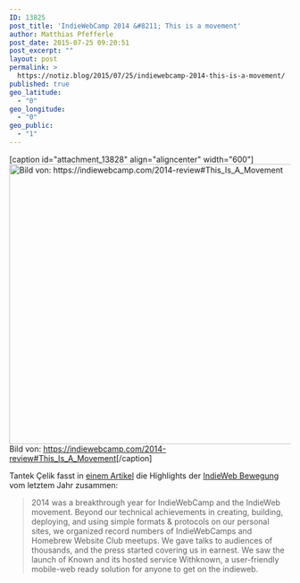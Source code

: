 ```yaml
---
ID: 13825
post_title: 'IndieWebCamp 2014 &#8211; This is a movement'
author: Matthias Pfefferle
post_date: 2015-07-25 09:20:51
post_excerpt: ""
layout: post
permalink: >
  https://notiz.blog/2015/07/25/indiewebcamp-2014-this-is-a-movement/
published: true
geo_latitude:
  - "0"
geo_longitude:
  - "0"
geo_public:
  - "1"
---
```

[caption id="attachment_13828" align="aligncenter" width="600"]<img src="http://notiz.blog/wp-content/uploads/2015/07/2014-indieweb-movement-600x501.jpg" alt="Bild von: https://indiewebcamp.com/2014-review#This_Is_A_Movement" width="600" height="501" class="size-large wp-image-13828" /> Bild von: <a href="https://indiewebcamp.com/2014-review#This_Is_A_Movement">https://indiewebcamp.com/2014-review#This_Is_A_Movement</a>[/caption]

Tantek Çelik fasst in <a href="http://tantek.com/2015/201/b1/indiewebcamp-2014-year-review">einem Artikel</a> die Highlights der <a href="https://indiewebcamp.com/">IndieWeb Bewegung</a> vom letztem Jahr zusammen:
<blockquote>2014 was a breakthrough year for IndieWebCamp and the IndieWeb movement. Beyond our technical achievements in creating, building, deploying, and using simple formats &amp; protocols on our personal sites, we organized record numbers of IndieWebCamps and Homebrew Website Club meetups. We gave talks to audiences of thousands, and the press started covering us in earnest. We saw the launch of Known and its hosted service Withknown, a user-friendly mobile-web ready solution for anyone to get on the indieweb.</blockquote>